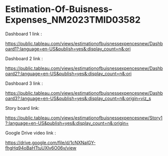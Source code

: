 # Estimation-Of-Buisness-Expenses_NM2023TMID03582
Dashboard 1 link :

https://public.tableau.com/views/estimationofbuisnessexpencesnew/Dashboard1?:language=en-US&publish=yes&:display_count=n&:ori 

Dashboard 2 link :

https://public.tableau.com/views/estimationofbuisnessexpencesnew/Dashboard2?:language=en-US&publish=yes&:display_count=n&:ori

Dashboard 3 link :

https://public.tableau.com/views/estimationofbuisnessexpencesnew/Dashboard3?:language=en-US&publish=yes&:display_count=n&:origin=viz_s

Story board link:

https://public.tableau.com/views/estimationofbuisnessexpencesnew/Story1?:language=en-US&publish=yes&:display_count=n&:origin=

Google Drive video link :

https://drive.google.com/file/d/1cNXNalGY-fhgHq94oBaHTtuUXlv6O06v/view
